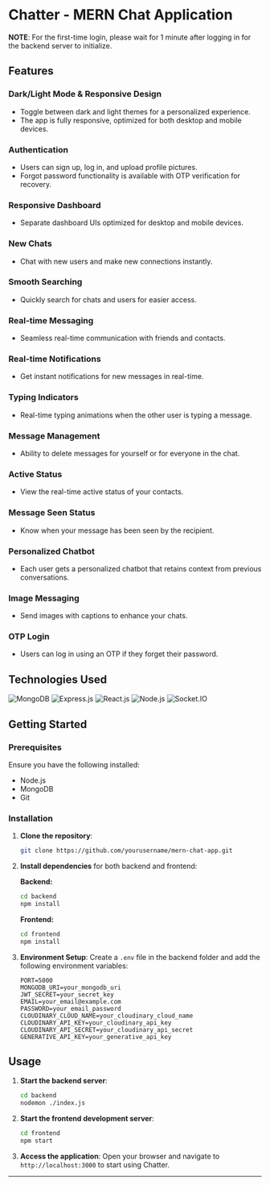 
# Chatter - MERN Chat Application

**NOTE**: For the first-time login, please wait for 1 minute after logging in for the backend server to initialize.

## Features

### Dark/Light Mode & Responsive Design
- Toggle between dark and light themes for a personalized experience.
- The app is fully responsive, optimized for both desktop and mobile devices.

### Authentication
- Users can sign up, log in, and upload profile pictures.
- Forgot password functionality is available with OTP verification for recovery.

### Responsive Dashboard
- Separate dashboard UIs optimized for desktop and mobile devices.

### New Chats
- Chat with new users and make new connections instantly.

### Smooth Searching
- Quickly search for chats and users for easier access.

### Real-time Messaging
- Seamless real-time communication with friends and contacts.

### Real-time Notifications
- Get instant notifications for new messages in real-time.

### Typing Indicators
- Real-time typing animations when the other user is typing a message.

### Message Management
- Ability to delete messages for yourself or for everyone in the chat.

### Active Status
- View the real-time active status of your contacts.

### Message Seen Status
- Know when your message has been seen by the recipient.

### Personalized Chatbot
- Each user gets a personalized chatbot that retains context from previous conversations.

### Image Messaging
- Send images with captions to enhance your chats.

### OTP Login
- Users can log in using an OTP if they forget their password.

## Technologies Used

![MongoDB](https://img.shields.io/badge/mongodb-%234ea94b.svg?style=for-the-badge&logo=mongodb&logoColor=white)
![Express.js](https://img.shields.io/badge/express.js-%23404d59.svg?style=for-the-badge)
![React.js](https://img.shields.io/badge/react-%2320232a.svg?style=for-the-badge&logo=react&logoColor=%2361DAFB)
![Node.js](https://img.shields.io/badge/node.js-%2343853D.svg?style=for-the-badge&logo=node.js&logoColor=white)
![Socket.IO](https://img.shields.io/badge/socket.io-%23000000.svg?style=for-the-badge&logo=socket.io&logoColor=white)

## Getting Started

### Prerequisites

Ensure you have the following installed:
- Node.js
- MongoDB
- Git

### Installation

1. **Clone the repository**:

   ```bash
   git clone https://github.com/yourusername/mern-chat-app.git
   ```

2. **Install dependencies** for both backend and frontend:

   **Backend:**
   ```bash
   cd backend
   npm install
   ```

   **Frontend:**
   ```bash
   cd frontend
   npm install
   ```

3. **Environment Setup**: Create a `.env` file in the backend folder and add the following environment variables:

   ```env
   PORT=5000
   MONGODB_URI=your_mongodb_uri
   JWT_SECRET=your_secret_key
   EMAIL=your_email@example.com
   PASSWORD=your_email_password
   CLOUDINARY_CLOUD_NAME=your_cloudinary_cloud_name
   CLOUDINARY_API_KEY=your_cloudinary_api_key
   CLOUDINARY_API_SECRET=your_cloudinary_api_secret
   GENERATIVE_API_KEY=your_generative_api_key
   ```

## Usage

1. **Start the backend server**:
   ```bash
   cd backend
   nodemon ./index.js
   ```

2. **Start the frontend development server**:
   ```bash
   cd frontend
   npm start
   ```

3. **Access the application**: Open your browser and navigate to `http://localhost:3000` to start using Chatter.

---
